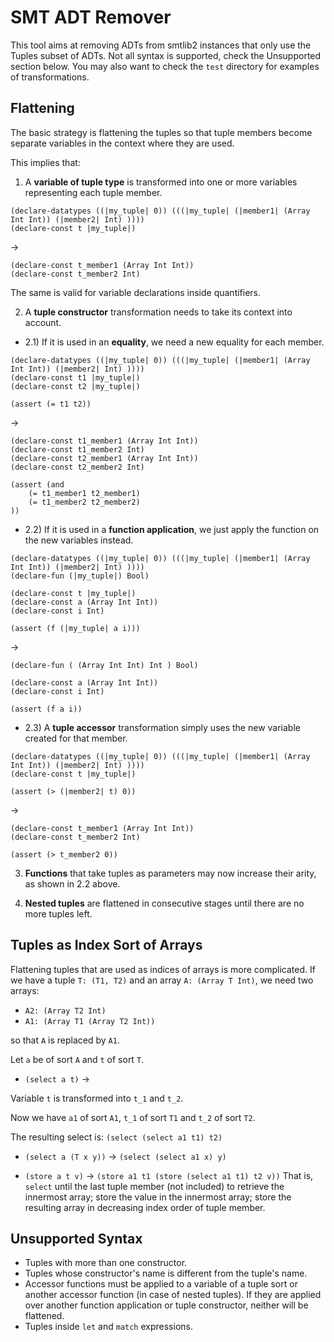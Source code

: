 SMT ADT Remover
===============

This tool aims at removing ADTs from smtlib2 instances that only use the Tuples
subset of ADTs. Not all syntax is supported, check the Unsupported section below.
You may also want to check the `test` directory for examples of transformations.

Flattening
----------

The basic strategy is flattening the tuples so that tuple members become
separate variables in the context where they are used.

This implies that:

1) A **variable of tuple type** is transformed into one or more variables
representing each tuple member.

```
(declare-datatypes ((|my_tuple| 0)) (((|my_tuple| (|member1| (Array Int Int)) (|member2| Int) ))))
(declare-const t |my_tuple|)
```
->
```
(declare-const t_member1 (Array Int Int))
(declare-const t_member2 Int)
```

The same is valid for variable declarations inside quantifiers.

2) A **tuple constructor** transformation needs to take its context into account.

- 2.1) If it is used in an **equality**, we need a new equality for each member.

```
(declare-datatypes ((|my_tuple| 0)) (((|my_tuple| (|member1| (Array Int Int)) (|member2| Int) ))))
(declare-const t1 |my_tuple|)
(declare-const t2 |my_tuple|)

(assert (= t1 t2))
```
->
```
(declare-const t1_member1 (Array Int Int))
(declare-const t1_member2 Int)
(declare-const t2_member1 (Array Int Int))
(declare-const t2_member2 Int)

(assert (and
	(= t1_member1 t2_member1)
	(= t1_member2 t2_member2)
))
```

- 2.2) If it is used in a **function application**, we just apply the function
  on the new variables instead.

```
(declare-datatypes ((|my_tuple| 0)) (((|my_tuple| (|member1| (Array Int Int)) (|member2| Int) ))))
(declare-fun (|my_tuple|) Bool)

(declare-const t |my_tuple|)
(declare-const a (Array Int Int))
(declare-const i Int)

(assert (f (|my_tuple| a i)))
```
->
```
(declare-fun ( (Array Int Int) Int ) Bool)

(declare-const a (Array Int Int))
(declare-const i Int)

(assert (f a i))
```

- 2.3) A **tuple accessor** transformation simply uses the new variable created
  for that member.

```
(declare-datatypes ((|my_tuple| 0)) (((|my_tuple| (|member1| (Array Int Int)) (|member2| Int) ))))
(declare-const t |my_tuple|)

(assert (> (|member2| t) 0))
```
->
```
(declare-const t_member1 (Array Int Int))
(declare-const t_member2 Int)

(assert (> t_member2 0))
```

3) **Functions** that take tuples as parameters may now increase their arity, as
shown in 2.2 above.

4) **Nested tuples** are flattened in consecutive stages until there are no more
tuples left.

Tuples as Index Sort of Arrays
------------------------------

Flattening tuples that are used as indices of arrays is more complicated.
If we have a tuple `T: (T1, T2)` and an array `A: (Array T Int)`, we need
two arrays:

- `A2: (Array T2 Int)`
- `A1: (Array T1 (Array T2 Int))`

so that `A` is replaced by `A1`.

Let `a` be of sort `A` and `t` of sort `T`.

- `(select a t)` ->

Variable `t` is transformed into `t_1` and `t_2`.

Now we have `a1` of sort `A1`, `t_1` of sort `T1` and `t_2` of sort `T2`.

The resulting select is:
`(select (select a1 t1) t2)`

- `(select a (T x y))` -> `(select (select a1 x) y)`

- `(store a t v)` -> `(store a1 t1 (store (select a1 t1) t2 v))`
That is, `select` until the last tuple member (not included) to retrieve the
innermost array; store the value in the innermost array; store the resulting
array in decreasing index order of tuple member.

Unsupported Syntax
------------------

- Tuples with more than one constructor.
- Tuples whose constructor's name is different from the tuple's name.
- Accessor functions must be applied to a variable of a tuple sort or another
  accessor function (in case of nested tuples). If they are applied over
  another function application or tuple constructor, neither will be flattened.
- Tuples inside `let` and `match` expressions.
